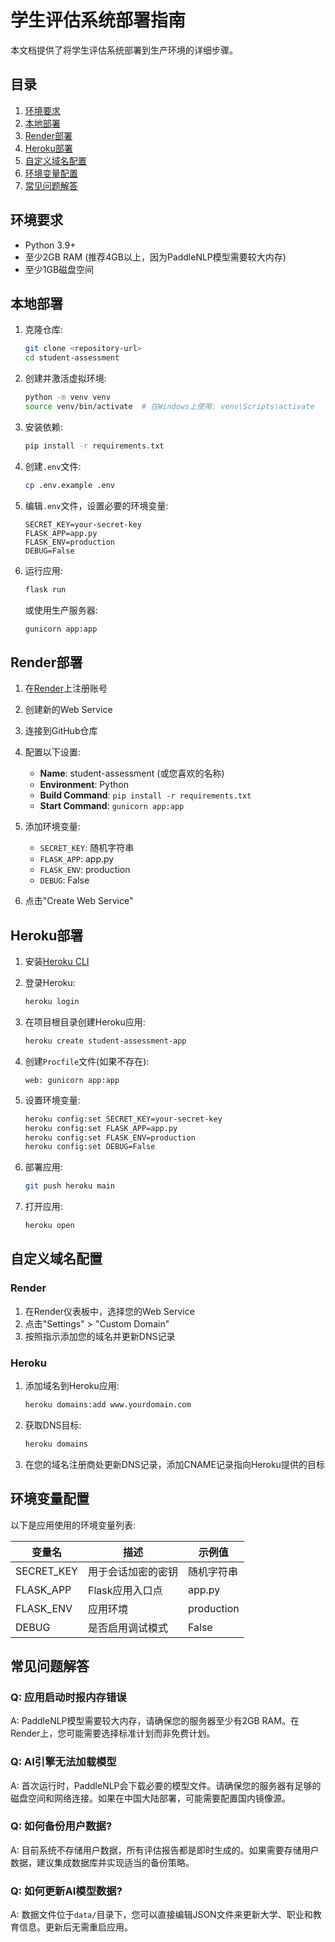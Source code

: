 # 学生评估系统部署指南

本文档提供了将学生评估系统部署到生产环境的详细步骤。

## 目录

1. [环境要求](#环境要求)
2. [本地部署](#本地部署)
3. [Render部署](#render部署)
4. [Heroku部署](#heroku部署)
5. [自定义域名配置](#自定义域名配置)
6. [环境变量配置](#环境变量配置)
7. [常见问题解答](#常见问题解答)

## 环境要求

- Python 3.9+
- 至少2GB RAM (推荐4GB以上，因为PaddleNLP模型需要较大内存)
- 至少1GB磁盘空间

## 本地部署

1. 克隆仓库:
   ```bash
   git clone <repository-url>
   cd student-assessment
   ```

2. 创建并激活虚拟环境:
   ```bash
   python -m venv venv
   source venv/bin/activate  # 在Windows上使用: venv\Scripts\activate
   ```

3. 安装依赖:
   ```bash
   pip install -r requirements.txt
   ```

4. 创建`.env`文件:
   ```bash
   cp .env.example .env
   ```
   
5. 编辑`.env`文件，设置必要的环境变量:
   ```
   SECRET_KEY=your-secret-key
   FLASK_APP=app.py
   FLASK_ENV=production
   DEBUG=False
   ```

6. 运行应用:
   ```bash
   flask run
   ```
   
   或使用生产服务器:
   ```bash
   gunicorn app:app
   ```

## Render部署

1. 在[Render](https://render.com)上注册账号

2. 创建新的Web Service

3. 连接到GitHub仓库

4. 配置以下设置:
   - **Name**: student-assessment (或您喜欢的名称)
   - **Environment**: Python
   - **Build Command**: `pip install -r requirements.txt`
   - **Start Command**: `gunicorn app:app`

5. 添加环境变量:
   - `SECRET_KEY`: 随机字符串
   - `FLASK_APP`: app.py
   - `FLASK_ENV`: production
   - `DEBUG`: False

6. 点击"Create Web Service"

## Heroku部署

1. 安装[Heroku CLI](https://devcenter.heroku.com/articles/heroku-cli)

2. 登录Heroku:
   ```bash
   heroku login
   ```

3. 在项目根目录创建Heroku应用:
   ```bash
   heroku create student-assessment-app
   ```

4. 创建`Procfile`文件(如果不存在):
   ```
   web: gunicorn app:app
   ```

5. 设置环境变量:
   ```bash
   heroku config:set SECRET_KEY=your-secret-key
   heroku config:set FLASK_APP=app.py
   heroku config:set FLASK_ENV=production
   heroku config:set DEBUG=False
   ```

6. 部署应用:
   ```bash
   git push heroku main
   ```

7. 打开应用:
   ```bash
   heroku open
   ```

## 自定义域名配置

### Render

1. 在Render仪表板中，选择您的Web Service
2. 点击"Settings" > "Custom Domain"
3. 按照指示添加您的域名并更新DNS记录

### Heroku

1. 添加域名到Heroku应用:
   ```bash
   heroku domains:add www.yourdomain.com
   ```

2. 获取DNS目标:
   ```bash
   heroku domains
   ```

3. 在您的域名注册商处更新DNS记录，添加CNAME记录指向Heroku提供的目标

## 环境变量配置

以下是应用使用的环境变量列表:

| 变量名 | 描述 | 示例值 |
|--------|------|--------|
| SECRET_KEY | 用于会话加密的密钥 | 随机字符串 |
| FLASK_APP | Flask应用入口点 | app.py |
| FLASK_ENV | 应用环境 | production |
| DEBUG | 是否启用调试模式 | False |

## 常见问题解答

### Q: 应用启动时报内存错误
A: PaddleNLP模型需要较大内存，请确保您的服务器至少有2GB RAM。在Render上，您可能需要选择标准计划而非免费计划。

### Q: AI引擎无法加载模型
A: 首次运行时，PaddleNLP会下载必要的模型文件。请确保您的服务器有足够的磁盘空间和网络连接。如果在中国大陆部署，可能需要配置国内镜像源。

### Q: 如何备份用户数据?
A: 目前系统不存储用户数据，所有评估报告都是即时生成的。如果需要存储用户数据，建议集成数据库并实现适当的备份策略。

### Q: 如何更新AI模型数据?
A: 数据文件位于`data/`目录下，您可以直接编辑JSON文件来更新大学、职业和教育信息。更新后无需重启应用。
